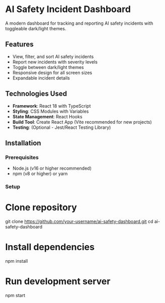 # AI Safety Incident Dashboard



A modern dashboard for tracking and reporting AI safety incidents with toggleable dark/light themes.

## Features

- View, filter, and sort AI safety incidents
- Report new incidents with severity levels
- Toggle between dark/light themes
- Responsive design for all screen sizes
- Expandable incident details

## Technologies Used

- **Framework**: React 18 with TypeScript
- **Styling**: CSS Modules with Variables
- **State Management**: React Hooks
- **Build Tool**: Create React App (Vite recommended for new projects)
- **Testing**: (Optional - Jest/React Testing Library)

## Installation

### Prerequisites

- Node.js (v16 or higher recommended)
- npm (v8 or higher) or yarn

### Setup

# Clone repository
git clone https://github.com/your-username/ai-safety-dashboard.git
cd ai-safety-dashboard

# Install dependencies
npm install

# Run development server
npm start
